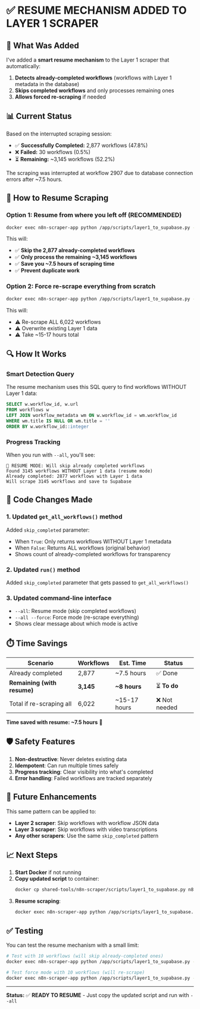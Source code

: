 # ✅ RESUME MECHANISM ADDED TO LAYER 1 SCRAPER

## **🎯 What Was Added**

I've added a **smart resume mechanism** to the Layer 1 scraper that automatically:

1. **Detects already-completed workflows** (workflows with Layer 1 metadata in the database)
2. **Skips completed workflows** and only processes remaining ones
3. **Allows forced re-scraping** if needed

## **📊 Current Status**

Based on the interrupted scraping session:

- ✅ **Successfully Completed:** 2,877 workflows (47.8%)
- ❌ **Failed:** 30 workflows (0.5%)
- ⏳ **Remaining:** ~3,145 workflows (52.2%)

The scraping was interrupted at workflow 2907 due to database connection errors after ~7.5 hours.

## **🚀 How to Resume Scraping**

### **Option 1: Resume from where you left off (RECOMMENDED)**

```bash
docker exec n8n-scraper-app python /app/scripts/layer1_to_supabase.py --all
```

This will:
- ✅ **Skip the 2,877 already-completed workflows**
- ✅ **Only process the remaining ~3,145 workflows**
- ✅ **Save you ~7.5 hours of scraping time**
- ✅ **Prevent duplicate work**

### **Option 2: Force re-scrape everything from scratch**

```bash
docker exec n8n-scraper-app python /app/scripts/layer1_to_supabase.py --all --force
```

This will:
- ⚠️  Re-scrape ALL 6,022 workflows
- ⚠️  Overwrite existing Layer 1 data
- ⚠️  Take ~15-17 hours total

## **🔍 How It Works**

### **Smart Detection Query**

The resume mechanism uses this SQL query to find workflows WITHOUT Layer 1 data:

```sql
SELECT w.workflow_id, w.url
FROM workflows w
LEFT JOIN workflow_metadata wm ON w.workflow_id = wm.workflow_id
WHERE wm.title IS NULL OR wm.title = ''
ORDER BY w.workflow_id::integer
```

### **Progress Tracking**

When you run with `--all`, you'll see:

```
🔄 RESUME MODE: Will skip already completed workflows
Found 3145 workflows WITHOUT Layer 1 data (resume mode)
Already completed: 2877 workflows with Layer 1 data
Will scrape 3145 workflows and save to Supabase
```

## **📝 Code Changes Made**

### **1. Updated `get_all_workflows()` method**

Added `skip_completed` parameter:
- When `True`: Only returns workflows WITHOUT Layer 1 metadata
- When `False`: Returns ALL workflows (original behavior)
- Shows count of already-completed workflows for transparency

### **2. Updated `run()` method**

Added `skip_completed` parameter that gets passed to `get_all_workflows()`

### **3. Updated command-line interface**

- `--all`: Resume mode (skip completed workflows)
- `--all --force`: Force mode (re-scrape everything)
- Shows clear message about which mode is active

## **⏱️ Time Savings**

| Scenario | Workflows | Est. Time | Status |
|----------|-----------|-----------|--------|
| Already completed | 2,877 | ~7.5 hours | ✅ Done |
| **Remaining (with resume)** | **3,145** | **~8 hours** | ⏳ **To do** |
| Total if re-scraping all | 6,022 | ~15-17 hours | ❌ Not needed |

**Time saved with resume: ~7.5 hours** 🎉

## **🛡️ Safety Features**

1. **Non-destructive**: Never deletes existing data
2. **Idempotent**: Can run multiple times safely
3. **Progress tracking**: Clear visibility into what's completed
4. **Error handling**: Failed workflows are tracked separately

## **🔄 Future Enhancements**

This same pattern can be applied to:
- **Layer 2 scraper**: Skip workflows with workflow JSON data
- **Layer 3 scraper**: Skip workflows with video transcriptions
- **Any other scrapers**: Use the same `skip_completed` pattern

## **📈 Next Steps**

1. **Start Docker** if not running
2. **Copy updated script** to container:
   ```bash
   docker cp shared-tools/n8n-scraper/scripts/layer1_to_supabase.py n8n-scraper-app:/app/scripts/
   ```
3. **Resume scraping**:
   ```bash
   docker exec n8n-scraper-app python /app/scripts/layer1_to_supabase.py --all
   ```

## **✅ Testing**

You can test the resume mechanism with a small limit:

```bash
# Test with 10 workflows (will skip already-completed ones)
docker exec n8n-scraper-app python /app/scripts/layer1_to_supabase.py --all --limit 10

# Test force mode with 10 workflows (will re-scrape)
docker exec n8n-scraper-app python /app/scripts/layer1_to_supabase.py --all --force --limit 10
```

---

**Status:** ✅ **READY TO RESUME** - Just copy the updated script and run with `--all`





